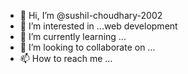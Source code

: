 - 👋 Hi, I’m @sushil-choudhary-2002
- 👀 I’m interested in ...web development
- 🌱 I’m currently learning ...
- 💞️ I’m looking to collaborate on ...
- 📫 How to reach me ...

<!---
sushil-choudhary-2002/sushil-choudhary-2002 is a ✨ special ✨ repository because its `README.md` (this file) appears on your GitHub profile.
You can click the Preview link to take a look at your changes.
--->

